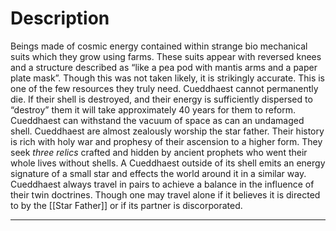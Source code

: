 # Description
Beings made of cosmic energy contained within strange bio mechanical suits which they grow using farms. These suits appear with reversed knees and a structure described as “like a pea pod with mantis arms and a paper plate mask”. Though this was not taken likely, it is strikingly accurate. This is one of the few resources they truly need. Cueddhaest cannot permanently die. If their shell is destroyed, and their energy is sufficiently dispersed to “destroy” them it will take approximately 40 years for them to reform. Cueddhaest can withstand the vacuum of space as can an undamaged shell. Cueddhaest are almost zealously worship the star father. Their history is rich with holy war and prophesy of their ascension to a higher form. They seek *three relics* crafted and hidden by ancient prophets who went their whole lives without shells. A Cueddhaest outside of its shell emits an energy signature of a small star and effects the world around it in a similar way. Cueddhaest always travel in pairs to achieve a balance in the influence of their twin doctrines. Though one may travel alone if it believes it is directed to by the [[Star Father]] or if its partner is discorporated.

---
